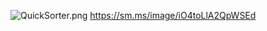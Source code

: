 
![QuickSorter.png](https://i.loli.net/2021/09/28/iO4toLlA2QpWSEd.png)
https://sm.ms/image/iO4toLlA2QpWSEd